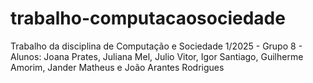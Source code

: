 # trabalho-computacaosociedade
Trabalho da disciplina de Computação e Sociedade 1/2025 - Grupo 8 - Alunos: Joana Prates, Juliana Mel, Julio Vitor, Igor Santiago, Guilherme Amorim, Jander Matheus e João Arantes Rodrigues 
